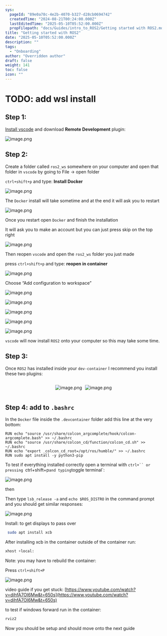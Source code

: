 ```yaml
---
sys:
  pageId: "89e0a78c-4e2b-4070-b327-d28cb0694742"
  createdTime: "2024-08-21T00:24:00.000Z"
  lastEditedTime: "2025-05-10T05:52:00.000Z"
  propFilepath: "docs/Guides/intro_to_ROS2/Getting started with ROS2.md"
title: "Getting started with ROS2"
date: "2025-05-10T05:52:00.000Z"
description: ""
tags:
  - "Onboarding"
author: "Overridden author"
draft: false
weight: 141
toc: false
icon: ""
---
```


# TODO: add wsl install

## Step 1:

[Install vscode](https://code.visualstudio.com/download) and download **Remote Development** plugin:

![image.png](https://prod-files-secure.s3.us-west-2.amazonaws.com/d518164a-d88e-44d1-a4ee-3adb3bd8bce0/efb52993-1881-4a40-b95e-6f020334f022/image.png?X-Amz-Algorithm=AWS4-HMAC-SHA256&X-Amz-Content-Sha256=UNSIGNED-PAYLOAD&X-Amz-Credential=ASIAZI2LB466YBOJMKM4%2F20250623%2Fus-west-2%2Fs3%2Faws4_request&X-Amz-Date=20250623T161106Z&X-Amz-Expires=3600&X-Amz-Security-Token=IQoJb3JpZ2luX2VjEBwaCXVzLXdlc3QtMiJHMEUCIQDcInVE2j%2FBk6mdezF7BDX%2BbEYEYqHtR97VM0thRQrlkwIgG4ikwjzOndMGIRh4It6oqaIG6Cs7waldqWpwHSiYVFYq%2FwMIFRAAGgw2Mzc0MjMxODM4MDUiDFuDVWaf%2Bdy7M6c9VCrcA7kTJ%2B2C%2FHSWnvKUDRsIRNFGcfsQyR5gXoDD705UJn%2FWCo52GEqS8An26ONHXsgyJiwi2O2niRQU0whaTTRFsjaa3BwmyMbvFE8fQ4wRwevmOq9puFcLZwW8l8ExgQAw1bpL5667qeP%2BNNSqUIbSyTM4ONmDvN%2FlsVoruNagJpk6NhHktzL%2FOYXrMiojVK3JAUg9M%2Bh3%2Bm6xrnL2RE%2FTySHE8CkOFxugEsCsJb7kvOPAWGw0kyDQEtRgM8%2FNJrp17bBmt7qJEVPPddQwMNG2x09L5qpQ7m5dV8zupobpLNa4XbtV5sbKeVfzBVaxFnuMG8smixbWNpK3zXnyDqtZJZ5FjrQISVYlGjlD2PuCJt%2BDnURttchMFsGWj8V%2BiYsbV6tDETsDVHyoxhSLbDSrfqtm9gCTnSomm3V5z25ApStS%2B5QnfV455KAEklyADCrbofmnuOlTG44Ce%2BDSUyO%2BThXlHnjhEV71ma9PCJ7lZHt3ISSgWs5FgC8rYo7LHm05GPHB3BI3cOyXztroNHqNgzsVnaN4E8rw%2BEjudXWz2oFlh9IVu31evOC%2B0DjtVM0rYBRP%2BtqiW5tiRFHmcup7Z2xLnLgkyQqJZuiUALfSddZwRsbDBhNjMAYy8GhiMJz%2B5MIGOqUBqYDGhVjxXHwWHhTokGtrJatY%2BZMP3bRDGYDSYvu2YNYbgeyueHEdJzBaeMpqTwDUd50ctJrUXh1gltETUEJfOTVWQQoVk5GDBJAHkKfKNYBvF4dD5dgCbuuuFzSwyGzYqnTLkfgtmT%2F4TmwzDnADAGTmqx1cJia3Wxp3YAEBLSdmyZdAAUezW3SNFtR5Dq%2BLCRpODO5g1swsiHl00GewB7QVv7lI&X-Amz-Signature=34e9b8bc8adb1a1de92fe21b31825e476120c190d959dcb0a9d1f031bfde0d4a&X-Amz-SignedHeaders=host&x-amz-checksum-mode=ENABLED&x-id=GetObject)

## Step 2:

Create a folder called `ros2_ws` somewhere on your computer and open that folder in `vscode` by going to File → open folder 

`ctrl+shift+p` and type: **Install Docker**

![image.png](https://prod-files-secure.s3.us-west-2.amazonaws.com/d518164a-d88e-44d1-a4ee-3adb3bd8bce0/2269dc0e-1cd5-47ff-bceb-c04ad9b2eab0/image.png?X-Amz-Algorithm=AWS4-HMAC-SHA256&X-Amz-Content-Sha256=UNSIGNED-PAYLOAD&X-Amz-Credential=ASIAZI2LB466YBOJMKM4%2F20250623%2Fus-west-2%2Fs3%2Faws4_request&X-Amz-Date=20250623T161106Z&X-Amz-Expires=3600&X-Amz-Security-Token=IQoJb3JpZ2luX2VjEBwaCXVzLXdlc3QtMiJHMEUCIQDcInVE2j%2FBk6mdezF7BDX%2BbEYEYqHtR97VM0thRQrlkwIgG4ikwjzOndMGIRh4It6oqaIG6Cs7waldqWpwHSiYVFYq%2FwMIFRAAGgw2Mzc0MjMxODM4MDUiDFuDVWaf%2Bdy7M6c9VCrcA7kTJ%2B2C%2FHSWnvKUDRsIRNFGcfsQyR5gXoDD705UJn%2FWCo52GEqS8An26ONHXsgyJiwi2O2niRQU0whaTTRFsjaa3BwmyMbvFE8fQ4wRwevmOq9puFcLZwW8l8ExgQAw1bpL5667qeP%2BNNSqUIbSyTM4ONmDvN%2FlsVoruNagJpk6NhHktzL%2FOYXrMiojVK3JAUg9M%2Bh3%2Bm6xrnL2RE%2FTySHE8CkOFxugEsCsJb7kvOPAWGw0kyDQEtRgM8%2FNJrp17bBmt7qJEVPPddQwMNG2x09L5qpQ7m5dV8zupobpLNa4XbtV5sbKeVfzBVaxFnuMG8smixbWNpK3zXnyDqtZJZ5FjrQISVYlGjlD2PuCJt%2BDnURttchMFsGWj8V%2BiYsbV6tDETsDVHyoxhSLbDSrfqtm9gCTnSomm3V5z25ApStS%2B5QnfV455KAEklyADCrbofmnuOlTG44Ce%2BDSUyO%2BThXlHnjhEV71ma9PCJ7lZHt3ISSgWs5FgC8rYo7LHm05GPHB3BI3cOyXztroNHqNgzsVnaN4E8rw%2BEjudXWz2oFlh9IVu31evOC%2B0DjtVM0rYBRP%2BtqiW5tiRFHmcup7Z2xLnLgkyQqJZuiUALfSddZwRsbDBhNjMAYy8GhiMJz%2B5MIGOqUBqYDGhVjxXHwWHhTokGtrJatY%2BZMP3bRDGYDSYvu2YNYbgeyueHEdJzBaeMpqTwDUd50ctJrUXh1gltETUEJfOTVWQQoVk5GDBJAHkKfKNYBvF4dD5dgCbuuuFzSwyGzYqnTLkfgtmT%2F4TmwzDnADAGTmqx1cJia3Wxp3YAEBLSdmyZdAAUezW3SNFtR5Dq%2BLCRpODO5g1swsiHl00GewB7QVv7lI&X-Amz-Signature=acd0bdf84dbc4800e6f7c618bbca0fd3ee58e768b57a64c2bc635ee67feb5569&X-Amz-SignedHeaders=host&x-amz-checksum-mode=ENABLED&x-id=GetObject)

The `Docker` install will take sometime and at the end it will ask you to restart

![image.png](https://prod-files-secure.s3.us-west-2.amazonaws.com/d518164a-d88e-44d1-a4ee-3adb3bd8bce0/ed233f78-be33-4b1f-b89c-9c346c0e961e/image.png?X-Amz-Algorithm=AWS4-HMAC-SHA256&X-Amz-Content-Sha256=UNSIGNED-PAYLOAD&X-Amz-Credential=ASIAZI2LB466YBOJMKM4%2F20250623%2Fus-west-2%2Fs3%2Faws4_request&X-Amz-Date=20250623T161106Z&X-Amz-Expires=3600&X-Amz-Security-Token=IQoJb3JpZ2luX2VjEBwaCXVzLXdlc3QtMiJHMEUCIQDcInVE2j%2FBk6mdezF7BDX%2BbEYEYqHtR97VM0thRQrlkwIgG4ikwjzOndMGIRh4It6oqaIG6Cs7waldqWpwHSiYVFYq%2FwMIFRAAGgw2Mzc0MjMxODM4MDUiDFuDVWaf%2Bdy7M6c9VCrcA7kTJ%2B2C%2FHSWnvKUDRsIRNFGcfsQyR5gXoDD705UJn%2FWCo52GEqS8An26ONHXsgyJiwi2O2niRQU0whaTTRFsjaa3BwmyMbvFE8fQ4wRwevmOq9puFcLZwW8l8ExgQAw1bpL5667qeP%2BNNSqUIbSyTM4ONmDvN%2FlsVoruNagJpk6NhHktzL%2FOYXrMiojVK3JAUg9M%2Bh3%2Bm6xrnL2RE%2FTySHE8CkOFxugEsCsJb7kvOPAWGw0kyDQEtRgM8%2FNJrp17bBmt7qJEVPPddQwMNG2x09L5qpQ7m5dV8zupobpLNa4XbtV5sbKeVfzBVaxFnuMG8smixbWNpK3zXnyDqtZJZ5FjrQISVYlGjlD2PuCJt%2BDnURttchMFsGWj8V%2BiYsbV6tDETsDVHyoxhSLbDSrfqtm9gCTnSomm3V5z25ApStS%2B5QnfV455KAEklyADCrbofmnuOlTG44Ce%2BDSUyO%2BThXlHnjhEV71ma9PCJ7lZHt3ISSgWs5FgC8rYo7LHm05GPHB3BI3cOyXztroNHqNgzsVnaN4E8rw%2BEjudXWz2oFlh9IVu31evOC%2B0DjtVM0rYBRP%2BtqiW5tiRFHmcup7Z2xLnLgkyQqJZuiUALfSddZwRsbDBhNjMAYy8GhiMJz%2B5MIGOqUBqYDGhVjxXHwWHhTokGtrJatY%2BZMP3bRDGYDSYvu2YNYbgeyueHEdJzBaeMpqTwDUd50ctJrUXh1gltETUEJfOTVWQQoVk5GDBJAHkKfKNYBvF4dD5dgCbuuuFzSwyGzYqnTLkfgtmT%2F4TmwzDnADAGTmqx1cJia3Wxp3YAEBLSdmyZdAAUezW3SNFtR5Dq%2BLCRpODO5g1swsiHl00GewB7QVv7lI&X-Amz-Signature=5b4a4d9676214e1431e3cc111bf80e787e42e549acd7162820f79af4ff25134a&X-Amz-SignedHeaders=host&x-amz-checksum-mode=ENABLED&x-id=GetObject)

Once you restart open `Docker` and finish the installation

It will ask you to make an account but you can just press skip on the top right

![image.png](https://prod-files-secure.s3.us-west-2.amazonaws.com/d518164a-d88e-44d1-a4ee-3adb3bd8bce0/21010ad9-1659-4fd9-9f59-9932a09b2a3d/image.png?X-Amz-Algorithm=AWS4-HMAC-SHA256&X-Amz-Content-Sha256=UNSIGNED-PAYLOAD&X-Amz-Credential=ASIAZI2LB466YBOJMKM4%2F20250623%2Fus-west-2%2Fs3%2Faws4_request&X-Amz-Date=20250623T161106Z&X-Amz-Expires=3600&X-Amz-Security-Token=IQoJb3JpZ2luX2VjEBwaCXVzLXdlc3QtMiJHMEUCIQDcInVE2j%2FBk6mdezF7BDX%2BbEYEYqHtR97VM0thRQrlkwIgG4ikwjzOndMGIRh4It6oqaIG6Cs7waldqWpwHSiYVFYq%2FwMIFRAAGgw2Mzc0MjMxODM4MDUiDFuDVWaf%2Bdy7M6c9VCrcA7kTJ%2B2C%2FHSWnvKUDRsIRNFGcfsQyR5gXoDD705UJn%2FWCo52GEqS8An26ONHXsgyJiwi2O2niRQU0whaTTRFsjaa3BwmyMbvFE8fQ4wRwevmOq9puFcLZwW8l8ExgQAw1bpL5667qeP%2BNNSqUIbSyTM4ONmDvN%2FlsVoruNagJpk6NhHktzL%2FOYXrMiojVK3JAUg9M%2Bh3%2Bm6xrnL2RE%2FTySHE8CkOFxugEsCsJb7kvOPAWGw0kyDQEtRgM8%2FNJrp17bBmt7qJEVPPddQwMNG2x09L5qpQ7m5dV8zupobpLNa4XbtV5sbKeVfzBVaxFnuMG8smixbWNpK3zXnyDqtZJZ5FjrQISVYlGjlD2PuCJt%2BDnURttchMFsGWj8V%2BiYsbV6tDETsDVHyoxhSLbDSrfqtm9gCTnSomm3V5z25ApStS%2B5QnfV455KAEklyADCrbofmnuOlTG44Ce%2BDSUyO%2BThXlHnjhEV71ma9PCJ7lZHt3ISSgWs5FgC8rYo7LHm05GPHB3BI3cOyXztroNHqNgzsVnaN4E8rw%2BEjudXWz2oFlh9IVu31evOC%2B0DjtVM0rYBRP%2BtqiW5tiRFHmcup7Z2xLnLgkyQqJZuiUALfSddZwRsbDBhNjMAYy8GhiMJz%2B5MIGOqUBqYDGhVjxXHwWHhTokGtrJatY%2BZMP3bRDGYDSYvu2YNYbgeyueHEdJzBaeMpqTwDUd50ctJrUXh1gltETUEJfOTVWQQoVk5GDBJAHkKfKNYBvF4dD5dgCbuuuFzSwyGzYqnTLkfgtmT%2F4TmwzDnADAGTmqx1cJia3Wxp3YAEBLSdmyZdAAUezW3SNFtR5Dq%2BLCRpODO5g1swsiHl00GewB7QVv7lI&X-Amz-Signature=029cae2ef22d91557462ea987e07193f4a27e09da9d27173b2674a99c3ab3c7c&X-Amz-SignedHeaders=host&x-amz-checksum-mode=ENABLED&x-id=GetObject)

Then reopen `vscode` and open the `ros2_ws` folder you just made

press `ctrl+shift+p` and type: **reopen in container**

![image.png](https://prod-files-secure.s3.us-west-2.amazonaws.com/d518164a-d88e-44d1-a4ee-3adb3bd8bce0/4e93b8c2-41ad-488c-8095-c74205196118/image.png?X-Amz-Algorithm=AWS4-HMAC-SHA256&X-Amz-Content-Sha256=UNSIGNED-PAYLOAD&X-Amz-Credential=ASIAZI2LB466YBOJMKM4%2F20250623%2Fus-west-2%2Fs3%2Faws4_request&X-Amz-Date=20250623T161106Z&X-Amz-Expires=3600&X-Amz-Security-Token=IQoJb3JpZ2luX2VjEBwaCXVzLXdlc3QtMiJHMEUCIQDcInVE2j%2FBk6mdezF7BDX%2BbEYEYqHtR97VM0thRQrlkwIgG4ikwjzOndMGIRh4It6oqaIG6Cs7waldqWpwHSiYVFYq%2FwMIFRAAGgw2Mzc0MjMxODM4MDUiDFuDVWaf%2Bdy7M6c9VCrcA7kTJ%2B2C%2FHSWnvKUDRsIRNFGcfsQyR5gXoDD705UJn%2FWCo52GEqS8An26ONHXsgyJiwi2O2niRQU0whaTTRFsjaa3BwmyMbvFE8fQ4wRwevmOq9puFcLZwW8l8ExgQAw1bpL5667qeP%2BNNSqUIbSyTM4ONmDvN%2FlsVoruNagJpk6NhHktzL%2FOYXrMiojVK3JAUg9M%2Bh3%2Bm6xrnL2RE%2FTySHE8CkOFxugEsCsJb7kvOPAWGw0kyDQEtRgM8%2FNJrp17bBmt7qJEVPPddQwMNG2x09L5qpQ7m5dV8zupobpLNa4XbtV5sbKeVfzBVaxFnuMG8smixbWNpK3zXnyDqtZJZ5FjrQISVYlGjlD2PuCJt%2BDnURttchMFsGWj8V%2BiYsbV6tDETsDVHyoxhSLbDSrfqtm9gCTnSomm3V5z25ApStS%2B5QnfV455KAEklyADCrbofmnuOlTG44Ce%2BDSUyO%2BThXlHnjhEV71ma9PCJ7lZHt3ISSgWs5FgC8rYo7LHm05GPHB3BI3cOyXztroNHqNgzsVnaN4E8rw%2BEjudXWz2oFlh9IVu31evOC%2B0DjtVM0rYBRP%2BtqiW5tiRFHmcup7Z2xLnLgkyQqJZuiUALfSddZwRsbDBhNjMAYy8GhiMJz%2B5MIGOqUBqYDGhVjxXHwWHhTokGtrJatY%2BZMP3bRDGYDSYvu2YNYbgeyueHEdJzBaeMpqTwDUd50ctJrUXh1gltETUEJfOTVWQQoVk5GDBJAHkKfKNYBvF4dD5dgCbuuuFzSwyGzYqnTLkfgtmT%2F4TmwzDnADAGTmqx1cJia3Wxp3YAEBLSdmyZdAAUezW3SNFtR5Dq%2BLCRpODO5g1swsiHl00GewB7QVv7lI&X-Amz-Signature=aab81c6f08d0d1dd1ea8d0b29e0d97271e6708258e4e4bfe87a4b52340c2a4eb&X-Amz-SignedHeaders=host&x-amz-checksum-mode=ENABLED&x-id=GetObject)

Choose “Add configuration to workspace”

![image.png](https://prod-files-secure.s3.us-west-2.amazonaws.com/d518164a-d88e-44d1-a4ee-3adb3bd8bce0/9560b282-5060-4989-ba37-97e7b2c22476/image.png?X-Amz-Algorithm=AWS4-HMAC-SHA256&X-Amz-Content-Sha256=UNSIGNED-PAYLOAD&X-Amz-Credential=ASIAZI2LB466YBOJMKM4%2F20250623%2Fus-west-2%2Fs3%2Faws4_request&X-Amz-Date=20250623T161106Z&X-Amz-Expires=3600&X-Amz-Security-Token=IQoJb3JpZ2luX2VjEBwaCXVzLXdlc3QtMiJHMEUCIQDcInVE2j%2FBk6mdezF7BDX%2BbEYEYqHtR97VM0thRQrlkwIgG4ikwjzOndMGIRh4It6oqaIG6Cs7waldqWpwHSiYVFYq%2FwMIFRAAGgw2Mzc0MjMxODM4MDUiDFuDVWaf%2Bdy7M6c9VCrcA7kTJ%2B2C%2FHSWnvKUDRsIRNFGcfsQyR5gXoDD705UJn%2FWCo52GEqS8An26ONHXsgyJiwi2O2niRQU0whaTTRFsjaa3BwmyMbvFE8fQ4wRwevmOq9puFcLZwW8l8ExgQAw1bpL5667qeP%2BNNSqUIbSyTM4ONmDvN%2FlsVoruNagJpk6NhHktzL%2FOYXrMiojVK3JAUg9M%2Bh3%2Bm6xrnL2RE%2FTySHE8CkOFxugEsCsJb7kvOPAWGw0kyDQEtRgM8%2FNJrp17bBmt7qJEVPPddQwMNG2x09L5qpQ7m5dV8zupobpLNa4XbtV5sbKeVfzBVaxFnuMG8smixbWNpK3zXnyDqtZJZ5FjrQISVYlGjlD2PuCJt%2BDnURttchMFsGWj8V%2BiYsbV6tDETsDVHyoxhSLbDSrfqtm9gCTnSomm3V5z25ApStS%2B5QnfV455KAEklyADCrbofmnuOlTG44Ce%2BDSUyO%2BThXlHnjhEV71ma9PCJ7lZHt3ISSgWs5FgC8rYo7LHm05GPHB3BI3cOyXztroNHqNgzsVnaN4E8rw%2BEjudXWz2oFlh9IVu31evOC%2B0DjtVM0rYBRP%2BtqiW5tiRFHmcup7Z2xLnLgkyQqJZuiUALfSddZwRsbDBhNjMAYy8GhiMJz%2B5MIGOqUBqYDGhVjxXHwWHhTokGtrJatY%2BZMP3bRDGYDSYvu2YNYbgeyueHEdJzBaeMpqTwDUd50ctJrUXh1gltETUEJfOTVWQQoVk5GDBJAHkKfKNYBvF4dD5dgCbuuuFzSwyGzYqnTLkfgtmT%2F4TmwzDnADAGTmqx1cJia3Wxp3YAEBLSdmyZdAAUezW3SNFtR5Dq%2BLCRpODO5g1swsiHl00GewB7QVv7lI&X-Amz-Signature=7f1920c3c49e4d3cbf431cc69f5aca01d7ed416763199a7a5db61ddd505ff272&X-Amz-SignedHeaders=host&x-amz-checksum-mode=ENABLED&x-id=GetObject)

![image.png](https://prod-files-secure.s3.us-west-2.amazonaws.com/d518164a-d88e-44d1-a4ee-3adb3bd8bce0/2ee63f81-886b-48e8-a553-dc6e5eac99e4/image.png?X-Amz-Algorithm=AWS4-HMAC-SHA256&X-Amz-Content-Sha256=UNSIGNED-PAYLOAD&X-Amz-Credential=ASIAZI2LB466YBOJMKM4%2F20250623%2Fus-west-2%2Fs3%2Faws4_request&X-Amz-Date=20250623T161106Z&X-Amz-Expires=3600&X-Amz-Security-Token=IQoJb3JpZ2luX2VjEBwaCXVzLXdlc3QtMiJHMEUCIQDcInVE2j%2FBk6mdezF7BDX%2BbEYEYqHtR97VM0thRQrlkwIgG4ikwjzOndMGIRh4It6oqaIG6Cs7waldqWpwHSiYVFYq%2FwMIFRAAGgw2Mzc0MjMxODM4MDUiDFuDVWaf%2Bdy7M6c9VCrcA7kTJ%2B2C%2FHSWnvKUDRsIRNFGcfsQyR5gXoDD705UJn%2FWCo52GEqS8An26ONHXsgyJiwi2O2niRQU0whaTTRFsjaa3BwmyMbvFE8fQ4wRwevmOq9puFcLZwW8l8ExgQAw1bpL5667qeP%2BNNSqUIbSyTM4ONmDvN%2FlsVoruNagJpk6NhHktzL%2FOYXrMiojVK3JAUg9M%2Bh3%2Bm6xrnL2RE%2FTySHE8CkOFxugEsCsJb7kvOPAWGw0kyDQEtRgM8%2FNJrp17bBmt7qJEVPPddQwMNG2x09L5qpQ7m5dV8zupobpLNa4XbtV5sbKeVfzBVaxFnuMG8smixbWNpK3zXnyDqtZJZ5FjrQISVYlGjlD2PuCJt%2BDnURttchMFsGWj8V%2BiYsbV6tDETsDVHyoxhSLbDSrfqtm9gCTnSomm3V5z25ApStS%2B5QnfV455KAEklyADCrbofmnuOlTG44Ce%2BDSUyO%2BThXlHnjhEV71ma9PCJ7lZHt3ISSgWs5FgC8rYo7LHm05GPHB3BI3cOyXztroNHqNgzsVnaN4E8rw%2BEjudXWz2oFlh9IVu31evOC%2B0DjtVM0rYBRP%2BtqiW5tiRFHmcup7Z2xLnLgkyQqJZuiUALfSddZwRsbDBhNjMAYy8GhiMJz%2B5MIGOqUBqYDGhVjxXHwWHhTokGtrJatY%2BZMP3bRDGYDSYvu2YNYbgeyueHEdJzBaeMpqTwDUd50ctJrUXh1gltETUEJfOTVWQQoVk5GDBJAHkKfKNYBvF4dD5dgCbuuuFzSwyGzYqnTLkfgtmT%2F4TmwzDnADAGTmqx1cJia3Wxp3YAEBLSdmyZdAAUezW3SNFtR5Dq%2BLCRpODO5g1swsiHl00GewB7QVv7lI&X-Amz-Signature=d81747deaaa47ddddaf6c099f06ca51b588b507c314c62a2746d415ace89f733&X-Amz-SignedHeaders=host&x-amz-checksum-mode=ENABLED&x-id=GetObject)

![image.png](https://prod-files-secure.s3.us-west-2.amazonaws.com/d518164a-d88e-44d1-a4ee-3adb3bd8bce0/ae1580b2-b048-407e-aed9-b584224a7a04/image.png?X-Amz-Algorithm=AWS4-HMAC-SHA256&X-Amz-Content-Sha256=UNSIGNED-PAYLOAD&X-Amz-Credential=ASIAZI2LB466YBOJMKM4%2F20250623%2Fus-west-2%2Fs3%2Faws4_request&X-Amz-Date=20250623T161106Z&X-Amz-Expires=3600&X-Amz-Security-Token=IQoJb3JpZ2luX2VjEBwaCXVzLXdlc3QtMiJHMEUCIQDcInVE2j%2FBk6mdezF7BDX%2BbEYEYqHtR97VM0thRQrlkwIgG4ikwjzOndMGIRh4It6oqaIG6Cs7waldqWpwHSiYVFYq%2FwMIFRAAGgw2Mzc0MjMxODM4MDUiDFuDVWaf%2Bdy7M6c9VCrcA7kTJ%2B2C%2FHSWnvKUDRsIRNFGcfsQyR5gXoDD705UJn%2FWCo52GEqS8An26ONHXsgyJiwi2O2niRQU0whaTTRFsjaa3BwmyMbvFE8fQ4wRwevmOq9puFcLZwW8l8ExgQAw1bpL5667qeP%2BNNSqUIbSyTM4ONmDvN%2FlsVoruNagJpk6NhHktzL%2FOYXrMiojVK3JAUg9M%2Bh3%2Bm6xrnL2RE%2FTySHE8CkOFxugEsCsJb7kvOPAWGw0kyDQEtRgM8%2FNJrp17bBmt7qJEVPPddQwMNG2x09L5qpQ7m5dV8zupobpLNa4XbtV5sbKeVfzBVaxFnuMG8smixbWNpK3zXnyDqtZJZ5FjrQISVYlGjlD2PuCJt%2BDnURttchMFsGWj8V%2BiYsbV6tDETsDVHyoxhSLbDSrfqtm9gCTnSomm3V5z25ApStS%2B5QnfV455KAEklyADCrbofmnuOlTG44Ce%2BDSUyO%2BThXlHnjhEV71ma9PCJ7lZHt3ISSgWs5FgC8rYo7LHm05GPHB3BI3cOyXztroNHqNgzsVnaN4E8rw%2BEjudXWz2oFlh9IVu31evOC%2B0DjtVM0rYBRP%2BtqiW5tiRFHmcup7Z2xLnLgkyQqJZuiUALfSddZwRsbDBhNjMAYy8GhiMJz%2B5MIGOqUBqYDGhVjxXHwWHhTokGtrJatY%2BZMP3bRDGYDSYvu2YNYbgeyueHEdJzBaeMpqTwDUd50ctJrUXh1gltETUEJfOTVWQQoVk5GDBJAHkKfKNYBvF4dD5dgCbuuuFzSwyGzYqnTLkfgtmT%2F4TmwzDnADAGTmqx1cJia3Wxp3YAEBLSdmyZdAAUezW3SNFtR5Dq%2BLCRpODO5g1swsiHl00GewB7QVv7lI&X-Amz-Signature=1d00795ee2f175a57d9f63304a0be68b95b27e6ad72981125dec53835dd963dc&X-Amz-SignedHeaders=host&x-amz-checksum-mode=ENABLED&x-id=GetObject)

![image.png](https://prod-files-secure.s3.us-west-2.amazonaws.com/d518164a-d88e-44d1-a4ee-3adb3bd8bce0/53255b28-f75e-430f-b9e3-c0ac8577e42b/image.png?X-Amz-Algorithm=AWS4-HMAC-SHA256&X-Amz-Content-Sha256=UNSIGNED-PAYLOAD&X-Amz-Credential=ASIAZI2LB466YBOJMKM4%2F20250623%2Fus-west-2%2Fs3%2Faws4_request&X-Amz-Date=20250623T161106Z&X-Amz-Expires=3600&X-Amz-Security-Token=IQoJb3JpZ2luX2VjEBwaCXVzLXdlc3QtMiJHMEUCIQDcInVE2j%2FBk6mdezF7BDX%2BbEYEYqHtR97VM0thRQrlkwIgG4ikwjzOndMGIRh4It6oqaIG6Cs7waldqWpwHSiYVFYq%2FwMIFRAAGgw2Mzc0MjMxODM4MDUiDFuDVWaf%2Bdy7M6c9VCrcA7kTJ%2B2C%2FHSWnvKUDRsIRNFGcfsQyR5gXoDD705UJn%2FWCo52GEqS8An26ONHXsgyJiwi2O2niRQU0whaTTRFsjaa3BwmyMbvFE8fQ4wRwevmOq9puFcLZwW8l8ExgQAw1bpL5667qeP%2BNNSqUIbSyTM4ONmDvN%2FlsVoruNagJpk6NhHktzL%2FOYXrMiojVK3JAUg9M%2Bh3%2Bm6xrnL2RE%2FTySHE8CkOFxugEsCsJb7kvOPAWGw0kyDQEtRgM8%2FNJrp17bBmt7qJEVPPddQwMNG2x09L5qpQ7m5dV8zupobpLNa4XbtV5sbKeVfzBVaxFnuMG8smixbWNpK3zXnyDqtZJZ5FjrQISVYlGjlD2PuCJt%2BDnURttchMFsGWj8V%2BiYsbV6tDETsDVHyoxhSLbDSrfqtm9gCTnSomm3V5z25ApStS%2B5QnfV455KAEklyADCrbofmnuOlTG44Ce%2BDSUyO%2BThXlHnjhEV71ma9PCJ7lZHt3ISSgWs5FgC8rYo7LHm05GPHB3BI3cOyXztroNHqNgzsVnaN4E8rw%2BEjudXWz2oFlh9IVu31evOC%2B0DjtVM0rYBRP%2BtqiW5tiRFHmcup7Z2xLnLgkyQqJZuiUALfSddZwRsbDBhNjMAYy8GhiMJz%2B5MIGOqUBqYDGhVjxXHwWHhTokGtrJatY%2BZMP3bRDGYDSYvu2YNYbgeyueHEdJzBaeMpqTwDUd50ctJrUXh1gltETUEJfOTVWQQoVk5GDBJAHkKfKNYBvF4dD5dgCbuuuFzSwyGzYqnTLkfgtmT%2F4TmwzDnADAGTmqx1cJia3Wxp3YAEBLSdmyZdAAUezW3SNFtR5Dq%2BLCRpODO5g1swsiHl00GewB7QVv7lI&X-Amz-Signature=95f07df5058edc15f8159114b6312d8b9d1810e60f35bd4f01c40e9cca73775f&X-Amz-SignedHeaders=host&x-amz-checksum-mode=ENABLED&x-id=GetObject)

![image.png](https://prod-files-secure.s3.us-west-2.amazonaws.com/d518164a-d88e-44d1-a4ee-3adb3bd8bce0/7c562767-5af9-4ffb-97d1-327bcdf4ee00/image.png?X-Amz-Algorithm=AWS4-HMAC-SHA256&X-Amz-Content-Sha256=UNSIGNED-PAYLOAD&X-Amz-Credential=ASIAZI2LB466YBOJMKM4%2F20250623%2Fus-west-2%2Fs3%2Faws4_request&X-Amz-Date=20250623T161106Z&X-Amz-Expires=3600&X-Amz-Security-Token=IQoJb3JpZ2luX2VjEBwaCXVzLXdlc3QtMiJHMEUCIQDcInVE2j%2FBk6mdezF7BDX%2BbEYEYqHtR97VM0thRQrlkwIgG4ikwjzOndMGIRh4It6oqaIG6Cs7waldqWpwHSiYVFYq%2FwMIFRAAGgw2Mzc0MjMxODM4MDUiDFuDVWaf%2Bdy7M6c9VCrcA7kTJ%2B2C%2FHSWnvKUDRsIRNFGcfsQyR5gXoDD705UJn%2FWCo52GEqS8An26ONHXsgyJiwi2O2niRQU0whaTTRFsjaa3BwmyMbvFE8fQ4wRwevmOq9puFcLZwW8l8ExgQAw1bpL5667qeP%2BNNSqUIbSyTM4ONmDvN%2FlsVoruNagJpk6NhHktzL%2FOYXrMiojVK3JAUg9M%2Bh3%2Bm6xrnL2RE%2FTySHE8CkOFxugEsCsJb7kvOPAWGw0kyDQEtRgM8%2FNJrp17bBmt7qJEVPPddQwMNG2x09L5qpQ7m5dV8zupobpLNa4XbtV5sbKeVfzBVaxFnuMG8smixbWNpK3zXnyDqtZJZ5FjrQISVYlGjlD2PuCJt%2BDnURttchMFsGWj8V%2BiYsbV6tDETsDVHyoxhSLbDSrfqtm9gCTnSomm3V5z25ApStS%2B5QnfV455KAEklyADCrbofmnuOlTG44Ce%2BDSUyO%2BThXlHnjhEV71ma9PCJ7lZHt3ISSgWs5FgC8rYo7LHm05GPHB3BI3cOyXztroNHqNgzsVnaN4E8rw%2BEjudXWz2oFlh9IVu31evOC%2B0DjtVM0rYBRP%2BtqiW5tiRFHmcup7Z2xLnLgkyQqJZuiUALfSddZwRsbDBhNjMAYy8GhiMJz%2B5MIGOqUBqYDGhVjxXHwWHhTokGtrJatY%2BZMP3bRDGYDSYvu2YNYbgeyueHEdJzBaeMpqTwDUd50ctJrUXh1gltETUEJfOTVWQQoVk5GDBJAHkKfKNYBvF4dD5dgCbuuuFzSwyGzYqnTLkfgtmT%2F4TmwzDnADAGTmqx1cJia3Wxp3YAEBLSdmyZdAAUezW3SNFtR5Dq%2BLCRpODO5g1swsiHl00GewB7QVv7lI&X-Amz-Signature=7674493686e73f96a6ea7373d1b24b791211c44994eae563393bddde346513f5&X-Amz-SignedHeaders=host&x-amz-checksum-mode=ENABLED&x-id=GetObject)

`vscode` will now install `ROS2` onto your computer so this may take some time.

## Step 3:

Once `ROS2` has installed inside your `dev-container` I recommend you install these two plugins:

<div style="display: flex;flex-direction: row; column-gap:10px; max-width: 630px;justify-content: center;">
<div>

![image.png](https://prod-files-secure.s3.us-west-2.amazonaws.com/d518164a-d88e-44d1-a4ee-3adb3bd8bce0/3fc3d550-5a54-4ba1-ba6b-faa01cdb7369/image.png?X-Amz-Algorithm=AWS4-HMAC-SHA256&X-Amz-Content-Sha256=UNSIGNED-PAYLOAD&X-Amz-Credential=ASIAZI2LB466WYW7SREF%2F20250623%2Fus-west-2%2Fs3%2Faws4_request&X-Amz-Date=20250623T161107Z&X-Amz-Expires=3600&X-Amz-Security-Token=IQoJb3JpZ2luX2VjECAaCXVzLXdlc3QtMiJHMEUCIALptgbpK8uCoVsgXLQzVnzmhDZutM%2FHPhOGNLWi3zAhAiEAvtjeU5TJbc5AoR3ybP4pby0gEIkNB%2FSxyD6T2QSVsggq%2FwMIGBAAGgw2Mzc0MjMxODM4MDUiDLLvN6fU7ubU%2FUZ4QircAz5t1%2BDvE8SzGe4kr7MEr8s78chLWL%2BNiSlDmKMZJk19YSCI%2FeojvFtRhHpAIKFw9QH5qD7PUdztWuoFDv3BublH5jQwLlPP0HuKz%2Fwsr65kKXhVn5MYsrwvFv2r%2BU4g3ChNPJIjw4kcHnsaOVujMwQwl3Pf1CedP0kkKtXaBu4zS9O9kGI3PmFXaaFIMWcAW71ANz6tFvwaLRvBCCjpYXQN7%2BIMkdeg47lU61%2F09irqAdJhsLqrCZBbugCWCYbHkp48TVgft96mFJppjtqW1bgWbgtUeg3M5%2FEiqs418oLZQ%2BykPspJmYxk8akw3z1B34uLNSIkMbmvrgMa8OpU%2FIz38ezpAHIZky5UNUQbAPoVlEQL5XGGMojeW1jZeta5mPvL3nuDsVhqSwUwiSOs2TbCAKYk3mNJVX2348icWrsPUdeF3z1Lul11nVhETCyYm86%2BmXJb5IHpWZysQZYkeMq8jPuW2RHp6%2BgxRkgmRtC6nfr7M3E%2FYEvJopIpnbLS2H5100%2F02XAsphuj3MzVrNuwuoRLAx4cScc2NcloaNkzinUsEHLYQcucVLDuaV8EaM65lF3zG%2Fp8VrpZ3sn8daW8so4%2BIzT1MpK%2F17SBwiSemnwf%2FoUJVmYO9zn7MMrh5cIGOqUBP9N%2Bsq%2BGBsYZQyAwQaEvveTlSHjR7fG0erOG34loDUEaV4mDIH6IxwaOhggM4tytxf%2BqgUSPKGWWfobH50LG7lssGHtIXctsMs7yxot2lYAsIucoAAa65Xj09KeZmuJ3BugvgfqLfMJrmfVkgOIW0sbDf2nqCHKAN9EOJmSDYbH04A2%2FIKEoRC910jICTTCc2%2BlnaA4ev7QGxI5McSUTaPmVqXOq&X-Amz-Signature=a7f54296f06684733d33abc6e674720bc670e7fdda188ccac9b53cfc3e1b9303&X-Amz-SignedHeaders=host&x-amz-checksum-mode=ENABLED&x-id=GetObject)

</div>
<div>

![image.png](https://prod-files-secure.s3.us-west-2.amazonaws.com/d518164a-d88e-44d1-a4ee-3adb3bd8bce0/d994cc66-13c2-4093-a5a3-f84cf4601a82/image.png?X-Amz-Algorithm=AWS4-HMAC-SHA256&X-Amz-Content-Sha256=UNSIGNED-PAYLOAD&X-Amz-Credential=ASIAZI2LB466YBOJMKM4%2F20250623%2Fus-west-2%2Fs3%2Faws4_request&X-Amz-Date=20250623T161109Z&X-Amz-Expires=3600&X-Amz-Security-Token=IQoJb3JpZ2luX2VjEBwaCXVzLXdlc3QtMiJHMEUCIQDcInVE2j%2FBk6mdezF7BDX%2BbEYEYqHtR97VM0thRQrlkwIgG4ikwjzOndMGIRh4It6oqaIG6Cs7waldqWpwHSiYVFYq%2FwMIFRAAGgw2Mzc0MjMxODM4MDUiDFuDVWaf%2Bdy7M6c9VCrcA7kTJ%2B2C%2FHSWnvKUDRsIRNFGcfsQyR5gXoDD705UJn%2FWCo52GEqS8An26ONHXsgyJiwi2O2niRQU0whaTTRFsjaa3BwmyMbvFE8fQ4wRwevmOq9puFcLZwW8l8ExgQAw1bpL5667qeP%2BNNSqUIbSyTM4ONmDvN%2FlsVoruNagJpk6NhHktzL%2FOYXrMiojVK3JAUg9M%2Bh3%2Bm6xrnL2RE%2FTySHE8CkOFxugEsCsJb7kvOPAWGw0kyDQEtRgM8%2FNJrp17bBmt7qJEVPPddQwMNG2x09L5qpQ7m5dV8zupobpLNa4XbtV5sbKeVfzBVaxFnuMG8smixbWNpK3zXnyDqtZJZ5FjrQISVYlGjlD2PuCJt%2BDnURttchMFsGWj8V%2BiYsbV6tDETsDVHyoxhSLbDSrfqtm9gCTnSomm3V5z25ApStS%2B5QnfV455KAEklyADCrbofmnuOlTG44Ce%2BDSUyO%2BThXlHnjhEV71ma9PCJ7lZHt3ISSgWs5FgC8rYo7LHm05GPHB3BI3cOyXztroNHqNgzsVnaN4E8rw%2BEjudXWz2oFlh9IVu31evOC%2B0DjtVM0rYBRP%2BtqiW5tiRFHmcup7Z2xLnLgkyQqJZuiUALfSddZwRsbDBhNjMAYy8GhiMJz%2B5MIGOqUBqYDGhVjxXHwWHhTokGtrJatY%2BZMP3bRDGYDSYvu2YNYbgeyueHEdJzBaeMpqTwDUd50ctJrUXh1gltETUEJfOTVWQQoVk5GDBJAHkKfKNYBvF4dD5dgCbuuuFzSwyGzYqnTLkfgtmT%2F4TmwzDnADAGTmqx1cJia3Wxp3YAEBLSdmyZdAAUezW3SNFtR5Dq%2BLCRpODO5g1swsiHl00GewB7QVv7lI&X-Amz-Signature=8daf11d1064752d746024893f9883b45a6d58cccc6be99365383f36a595274f7&X-Amz-SignedHeaders=host&x-amz-checksum-mode=ENABLED&x-id=GetObject)

</div>
</div>

## Step 4: add to `.bashrc`

In the `Docker` file inside the `.devcontainer` folder add this line at the very bottom: 

```docker
RUN echo "source /usr/share/colcon_argcomplete/hook/colcon-argcomplete.bash" >> ~/.bashrc
RUN echo "source /usr/share/colcon_cd/function/colcon_cd.sh" >> ~/.bashrc
RUN echo "export _colcon_cd_root=/opt/ros/humble/" >> ~/.bashrc
RUN sudo apt install -y python3-pip 
```

To test if everything installed correctly open a terminal with `ctrl+`` or pressing `ctrl+shift+p` and typing `toggle terminal`:

![image.png](https://prod-files-secure.s3.us-west-2.amazonaws.com/d518164a-d88e-44d1-a4ee-3adb3bd8bce0/6a4943d8-b04e-4c02-9a58-775f3384d1a5/image.png?X-Amz-Algorithm=AWS4-HMAC-SHA256&X-Amz-Content-Sha256=UNSIGNED-PAYLOAD&X-Amz-Credential=ASIAZI2LB466YBOJMKM4%2F20250623%2Fus-west-2%2Fs3%2Faws4_request&X-Amz-Date=20250623T161106Z&X-Amz-Expires=3600&X-Amz-Security-Token=IQoJb3JpZ2luX2VjEBwaCXVzLXdlc3QtMiJHMEUCIQDcInVE2j%2FBk6mdezF7BDX%2BbEYEYqHtR97VM0thRQrlkwIgG4ikwjzOndMGIRh4It6oqaIG6Cs7waldqWpwHSiYVFYq%2FwMIFRAAGgw2Mzc0MjMxODM4MDUiDFuDVWaf%2Bdy7M6c9VCrcA7kTJ%2B2C%2FHSWnvKUDRsIRNFGcfsQyR5gXoDD705UJn%2FWCo52GEqS8An26ONHXsgyJiwi2O2niRQU0whaTTRFsjaa3BwmyMbvFE8fQ4wRwevmOq9puFcLZwW8l8ExgQAw1bpL5667qeP%2BNNSqUIbSyTM4ONmDvN%2FlsVoruNagJpk6NhHktzL%2FOYXrMiojVK3JAUg9M%2Bh3%2Bm6xrnL2RE%2FTySHE8CkOFxugEsCsJb7kvOPAWGw0kyDQEtRgM8%2FNJrp17bBmt7qJEVPPddQwMNG2x09L5qpQ7m5dV8zupobpLNa4XbtV5sbKeVfzBVaxFnuMG8smixbWNpK3zXnyDqtZJZ5FjrQISVYlGjlD2PuCJt%2BDnURttchMFsGWj8V%2BiYsbV6tDETsDVHyoxhSLbDSrfqtm9gCTnSomm3V5z25ApStS%2B5QnfV455KAEklyADCrbofmnuOlTG44Ce%2BDSUyO%2BThXlHnjhEV71ma9PCJ7lZHt3ISSgWs5FgC8rYo7LHm05GPHB3BI3cOyXztroNHqNgzsVnaN4E8rw%2BEjudXWz2oFlh9IVu31evOC%2B0DjtVM0rYBRP%2BtqiW5tiRFHmcup7Z2xLnLgkyQqJZuiUALfSddZwRsbDBhNjMAYy8GhiMJz%2B5MIGOqUBqYDGhVjxXHwWHhTokGtrJatY%2BZMP3bRDGYDSYvu2YNYbgeyueHEdJzBaeMpqTwDUd50ctJrUXh1gltETUEJfOTVWQQoVk5GDBJAHkKfKNYBvF4dD5dgCbuuuFzSwyGzYqnTLkfgtmT%2F4TmwzDnADAGTmqx1cJia3Wxp3YAEBLSdmyZdAAUezW3SNFtR5Dq%2BLCRpODO5g1swsiHl00GewB7QVv7lI&X-Amz-Signature=293b7d473fa956cd27ba6a916d0d003e276f032d407bf769de410c5a0461d707&X-Amz-SignedHeaders=host&x-amz-checksum-mode=ENABLED&x-id=GetObject)

then 

Then type `lsb_release -a` and `echo $ROS_DISTRO` in the command prompt and you should get similar responses:

![image.png](https://prod-files-secure.s3.us-west-2.amazonaws.com/d518164a-d88e-44d1-a4ee-3adb3bd8bce0/3e635dec-a805-4e85-8b9e-d000e5b71a4e/image.png?X-Amz-Algorithm=AWS4-HMAC-SHA256&X-Amz-Content-Sha256=UNSIGNED-PAYLOAD&X-Amz-Credential=ASIAZI2LB466YBOJMKM4%2F20250623%2Fus-west-2%2Fs3%2Faws4_request&X-Amz-Date=20250623T161106Z&X-Amz-Expires=3600&X-Amz-Security-Token=IQoJb3JpZ2luX2VjEBwaCXVzLXdlc3QtMiJHMEUCIQDcInVE2j%2FBk6mdezF7BDX%2BbEYEYqHtR97VM0thRQrlkwIgG4ikwjzOndMGIRh4It6oqaIG6Cs7waldqWpwHSiYVFYq%2FwMIFRAAGgw2Mzc0MjMxODM4MDUiDFuDVWaf%2Bdy7M6c9VCrcA7kTJ%2B2C%2FHSWnvKUDRsIRNFGcfsQyR5gXoDD705UJn%2FWCo52GEqS8An26ONHXsgyJiwi2O2niRQU0whaTTRFsjaa3BwmyMbvFE8fQ4wRwevmOq9puFcLZwW8l8ExgQAw1bpL5667qeP%2BNNSqUIbSyTM4ONmDvN%2FlsVoruNagJpk6NhHktzL%2FOYXrMiojVK3JAUg9M%2Bh3%2Bm6xrnL2RE%2FTySHE8CkOFxugEsCsJb7kvOPAWGw0kyDQEtRgM8%2FNJrp17bBmt7qJEVPPddQwMNG2x09L5qpQ7m5dV8zupobpLNa4XbtV5sbKeVfzBVaxFnuMG8smixbWNpK3zXnyDqtZJZ5FjrQISVYlGjlD2PuCJt%2BDnURttchMFsGWj8V%2BiYsbV6tDETsDVHyoxhSLbDSrfqtm9gCTnSomm3V5z25ApStS%2B5QnfV455KAEklyADCrbofmnuOlTG44Ce%2BDSUyO%2BThXlHnjhEV71ma9PCJ7lZHt3ISSgWs5FgC8rYo7LHm05GPHB3BI3cOyXztroNHqNgzsVnaN4E8rw%2BEjudXWz2oFlh9IVu31evOC%2B0DjtVM0rYBRP%2BtqiW5tiRFHmcup7Z2xLnLgkyQqJZuiUALfSddZwRsbDBhNjMAYy8GhiMJz%2B5MIGOqUBqYDGhVjxXHwWHhTokGtrJatY%2BZMP3bRDGYDSYvu2YNYbgeyueHEdJzBaeMpqTwDUd50ctJrUXh1gltETUEJfOTVWQQoVk5GDBJAHkKfKNYBvF4dD5dgCbuuuFzSwyGzYqnTLkfgtmT%2F4TmwzDnADAGTmqx1cJia3Wxp3YAEBLSdmyZdAAUezW3SNFtR5Dq%2BLCRpODO5g1swsiHl00GewB7QVv7lI&X-Amz-Signature=f60dd1cfe4716dfd2561727ceac9cb260f89d7eeebc7786af0dfdfe43f3c0d47&X-Amz-SignedHeaders=host&x-amz-checksum-mode=ENABLED&x-id=GetObject)

Install:  to get displays to pass over

```bash
 sudo apt install xcb
```

After installing xcb in the container outside of the container run:

```python
xhost +local:
```

Note: you may have to rebuild the container:

Press `ctrl+shift+P`

![image.png](https://prod-files-secure.s3.us-west-2.amazonaws.com/d518164a-d88e-44d1-a4ee-3adb3bd8bce0/6c2be660-2618-4c38-9c26-53554f7a0b7b/image.png?X-Amz-Algorithm=AWS4-HMAC-SHA256&X-Amz-Content-Sha256=UNSIGNED-PAYLOAD&X-Amz-Credential=ASIAZI2LB466YBOJMKM4%2F20250623%2Fus-west-2%2Fs3%2Faws4_request&X-Amz-Date=20250623T161106Z&X-Amz-Expires=3600&X-Amz-Security-Token=IQoJb3JpZ2luX2VjEBwaCXVzLXdlc3QtMiJHMEUCIQDcInVE2j%2FBk6mdezF7BDX%2BbEYEYqHtR97VM0thRQrlkwIgG4ikwjzOndMGIRh4It6oqaIG6Cs7waldqWpwHSiYVFYq%2FwMIFRAAGgw2Mzc0MjMxODM4MDUiDFuDVWaf%2Bdy7M6c9VCrcA7kTJ%2B2C%2FHSWnvKUDRsIRNFGcfsQyR5gXoDD705UJn%2FWCo52GEqS8An26ONHXsgyJiwi2O2niRQU0whaTTRFsjaa3BwmyMbvFE8fQ4wRwevmOq9puFcLZwW8l8ExgQAw1bpL5667qeP%2BNNSqUIbSyTM4ONmDvN%2FlsVoruNagJpk6NhHktzL%2FOYXrMiojVK3JAUg9M%2Bh3%2Bm6xrnL2RE%2FTySHE8CkOFxugEsCsJb7kvOPAWGw0kyDQEtRgM8%2FNJrp17bBmt7qJEVPPddQwMNG2x09L5qpQ7m5dV8zupobpLNa4XbtV5sbKeVfzBVaxFnuMG8smixbWNpK3zXnyDqtZJZ5FjrQISVYlGjlD2PuCJt%2BDnURttchMFsGWj8V%2BiYsbV6tDETsDVHyoxhSLbDSrfqtm9gCTnSomm3V5z25ApStS%2B5QnfV455KAEklyADCrbofmnuOlTG44Ce%2BDSUyO%2BThXlHnjhEV71ma9PCJ7lZHt3ISSgWs5FgC8rYo7LHm05GPHB3BI3cOyXztroNHqNgzsVnaN4E8rw%2BEjudXWz2oFlh9IVu31evOC%2B0DjtVM0rYBRP%2BtqiW5tiRFHmcup7Z2xLnLgkyQqJZuiUALfSddZwRsbDBhNjMAYy8GhiMJz%2B5MIGOqUBqYDGhVjxXHwWHhTokGtrJatY%2BZMP3bRDGYDSYvu2YNYbgeyueHEdJzBaeMpqTwDUd50ctJrUXh1gltETUEJfOTVWQQoVk5GDBJAHkKfKNYBvF4dD5dgCbuuuFzSwyGzYqnTLkfgtmT%2F4TmwzDnADAGTmqx1cJia3Wxp3YAEBLSdmyZdAAUezW3SNFtR5Dq%2BLCRpODO5g1swsiHl00GewB7QVv7lI&X-Amz-Signature=3c16ae50a9929d180c386735f02326c5026cfab663588a57cf0913f04dea2769&X-Amz-SignedHeaders=host&x-amz-checksum-mode=ENABLED&x-id=GetObject)

video guide if you get stuck: [https://www.youtube.com/watch?v=dihfA7Ol6Mw&t=650s](https://www.youtube.com/watch?v=dihfA7Ol6Mw&t=650s)

to test if windows forward run in the container:

```bash
rviz2
```

Now you should be setup and should move onto the next guide 
